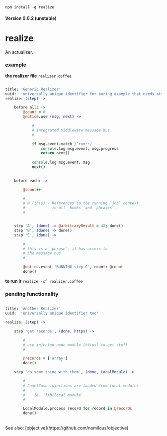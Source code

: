 `npm install -g realize`

#### Version 0.0.2 (unstable)

realize
=======

An actualizer.

### example

**the realizer file** `realizer.coffee`

```coffee

title: 'Generic Realizer'
uuid:  'universally unique identifier for boring example that needs attention'
realize: (step) -> 

    before all: ->
        @count = 0
        @notice.use (msg, next) -> 

            #
            # integrated middleware message bus
            # 

            if msg.event.match /^run::/
                console.log msg.event, msg.progress
                return next()
            
            console.log msg.event, msg
            next()
            

    before each: -> 

        @count++

        #
        # @ (this) - References to the running `job` context
        #            in all `hooks` and `phrases`.
        #


    step 'A', (done) -> @arbitraryResult = 42; done()
    step 'B', (done) -> done()
    step 'C', (done) -> 

        #
        # this is a `phrase`, it has access to 
        # the message bus
        #

        @notice.event 'RUNNING step C', count: @count
        done()


```

**to run it** `realize -xf realizer.coffee` <br />

### pending functionality

```coffee

title: 'Another Realizer'
uuid:  'universally unique identifier too'

realize: (step) -> 

    step 'get records', (done, https) -> 

        #
        # use injected node module (https) to get stuff
        # 

        @records = ['array']
        done()

    step 'do some thing with them', (done, LocalModule) -> 

        #
        # CamelCase injections are loaded from local modules 
        # 
        #    ie. 'lib/local_module'
        #

        LocalModule.process record for record in @records
        done()


```
<br />
See also: [objective](https://github.com/nomilous/objective)

